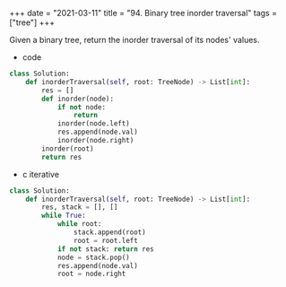 +++
date = "2021-03-11"
title = "94. Binary tree inorder traversal"
tags = ["tree"]
+++

Given a binary tree, return the inorder traversal of its nodes' values.

- code
```py
class Solution:
    def inorderTraversal(self, root: TreeNode) -> List[int]:
        res = []
        def inorder(node):
            if not node:
                return
            inorder(node.left)
            res.append(node.val)
            inorder(node.right)
        inorder(root)
        return res

```
- c iterative
```py
class Solution:
    def inorderTraversal(self, root: TreeNode) -> List[int]:
        res, stack = [], []
        while True:
            while root:
                stack.append(root)
                root = root.left
            if not stack: return res
            node = stack.pop()
            res.append(node.val)
            root = node.right
```
